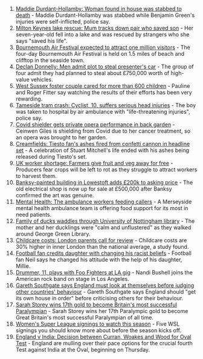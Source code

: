 1. [Maddie Durdant-Hollamby: Woman found in house was stabbed to death](https://www.bbc.co.uk/news/uk-england-northamptonshire-58416135?at_medium=RSS&at_campaign=KARANGA) - Maddie Durdant-Hollamby was stabbed while Benjamin Green's injuries were self-inflicted, police say.
2. [Milton Keynes lake rescue: Mum tracks down pair who saved son](https://www.bbc.co.uk/news/uk-england-beds-bucks-herts-58320026?at_medium=RSS&at_campaign=KARANGA) - Her seven-year-old fell into a lake and was rescued by strangers who she says "saved his life".
3. [Bournemouth Air Festival expected to attract one million visitors](https://www.bbc.co.uk/news/uk-england-dorset-58406713?at_medium=RSS&at_campaign=KARANGA) - The four-day Bournemouth Air Festival is held on 1.5 miles of beach and clifftop in the seaside town.
4. [Declan Donnelly: Men admit plot to steal presenter's car](https://www.bbc.co.uk/news/uk-england-london-58409349?at_medium=RSS&at_campaign=KARANGA) - The group of four admit they had planned to steal about £750,000 worth of high-value vehicles.
5. [West Sussex foster couple cared for more than 600 children](https://www.bbc.co.uk/news/uk-england-sussex-58412812?at_medium=RSS&at_campaign=KARANGA) - Pauline and Roger Fitter say watching the results of their efforts has been very rewarding.
6. [Tameside tram crash: Cyclist, 10, suffers serious head injuries](https://www.bbc.co.uk/news/uk-england-manchester-58402900?at_medium=RSS&at_campaign=KARANGA) - The boy was taken to hospital by air ambulance with "life-threatening injuries", police say.
7. [Covid shielder gets private opera performance in back garden](https://www.bbc.co.uk/news/uk-england-london-58414445?at_medium=RSS&at_campaign=KARANGA) - Ceinwen Giles is shielding from Covid due to her cancer treatment, so an opera was brought to her garden.
8. [Creamfields: Tiesto fan's ashes fired from confetti cannon in headline set](https://www.bbc.co.uk/news/uk-england-merseyside-58409876?at_medium=RSS&at_campaign=KARANGA) - A celebration of Stuart Mitchell's life ended with his ashes being released during Tiesto's set.
9. [UK worker shortage: Farmers give fruit and veg away for free](https://www.bbc.co.uk/news/uk-england-lincolnshire-58410363?at_medium=RSS&at_campaign=KARANGA) - Producers fear crops will be left to rot as they struggle to attract workers to harvest them.
10. [Banksy-painted building in Lowestoft adds £200k to asking price](https://www.bbc.co.uk/news/uk-england-suffolk-58412561?at_medium=RSS&at_campaign=KARANGA) - The old electrical shop is now up for sale at £500,000 after Banksy confirmed the art was genuine.
11. [Mental Health: The ambulance workers feeding callers](https://www.bbc.co.uk/news/stories-58412481?at_medium=RSS&at_campaign=KARANGA) - A Merseyside mental health ambulance team is offering food support for its most in need patients.
12. [Family of ducks waddles through University of Nottingham library](https://www.bbc.co.uk/news/uk-england-nottinghamshire-58400193?at_medium=RSS&at_campaign=KARANGA) - The mother and her ducklings were "calm and unflustered" as they walked around George Green Library.
13. [Childcare costs: London parents call for review](https://www.bbc.co.uk/news/uk-england-london-58401337?at_medium=RSS&at_campaign=KARANGA) - Childcare costs are 30% higher in inner London than the national average, a study found.
14. [Football fan credits daughter with changing his racist beliefs](https://www.bbc.co.uk/news/uk-58330286?at_medium=RSS&at_campaign=KARANGA) - Football fan Neil says he changed his attitude with the help of his daughter, Millie.
15. [Drummer, 11, plays with Foo Fighters at LA gig](https://www.bbc.co.uk/news/uk-england-suffolk-58398324?at_medium=RSS&at_campaign=KARANGA) - Nandi Bushell joins the American rock band on stage in Los Angeles.
16. [Gareth Southgate says England must look at themselves before judging other countries' behaviour](https://www.bbc.co.uk/sport/football/58418699?at_medium=RSS&at_campaign=KARANGA) - Gareth Southgate says England should "get its own house in order" before criticising others for their behaviour.
17. [Sarah Storey wins 17th gold to become Britain's most successful Paralympian](https://www.bbc.co.uk/sport/disability-sport/58417160?at_medium=RSS&at_campaign=KARANGA) - Sarah Storey wins her 17th Paralympic gold to become Great Britain's most successful Paralympian of all time.
18. [Women's Super League signings to watch this season](https://www.bbc.co.uk/sport/football/58157063?at_medium=RSS&at_campaign=KARANGA) - Five WSL signings you should know more about before the season kicks off.
19. [England v India: Decision between Curran, Woakes and Wood for Oval Test](https://www.bbc.co.uk/sport/cricket/58376390?at_medium=RSS&at_campaign=KARANGA) - England are mulling over their pace options for the crucial fourth Test against India at the Oval, beginning on Thursday.
